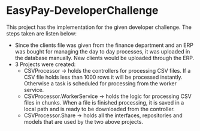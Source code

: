 # EasyPay-DeveloperChallenge

This project has the implementation for the given developer challenge. The steps taken are listen below:

* Since the clients file was given from the finance department and an ERP was bought for managing the day to day processes, it was uploaded in the database manually. New clients would be uploaded through the ERP.
* 3 Projects were created:
  * CSVProcessor -> holds the controllers for processing CSV files. If a CSV file holds less than 1000 rows it will be processed instantly. Otherwise a task is scheduled for processing from the worker service.
  * CSVProcessor.WorkerService -> holds the logic for processing CSV files in chunks. When a file is finished processing, it is saved in a local path and is ready to be downloaded from the controller.
  * CSVProcessor.Share -> holds all the interfaces, repositories and models that are used by the two above projects.